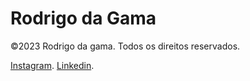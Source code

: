 <h1>Rodrigo da Gama</h1>
©2023 Rodrigo da gama. Todos os direitos reservados.


<a href="https://www.instagram.com/rodrigodagama/">Instagram</a>.
<a href="https://www.linkedin.com/in/rodrigodagama/">Linkedin</a>.
